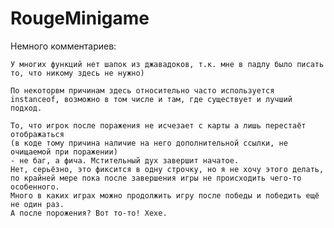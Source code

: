 # RougeMinigame

Немного комментариев:

    У многих функций нет шапок из джавадоков, т.к. мне в падлу было писать то, что никому здесь не нужно)
    
    По некоторвм причинам здесь относительно часто используется instanceof, возможно в том числе и там, где существует и лучший подход.

    То, что игрок после поражения не исчезает с карты а лишь перестаёт отображаться
    (в коде тому причина наличие на него дополнительной ссылки, не очищаемой при поражении)
    - не баг, а фича. Мстительный дух завершит начатое.
    Нет, серьёзно, это фиксится в одну строчку, но я не хочу этого делать,
    по крайней мере пока после завершения игры не происходить чего-то особенного.
    Много в каких играх можно продолжить игру после победы и победить ещё не один раз.
    А после порожения? Вот то-то! Хехе.
